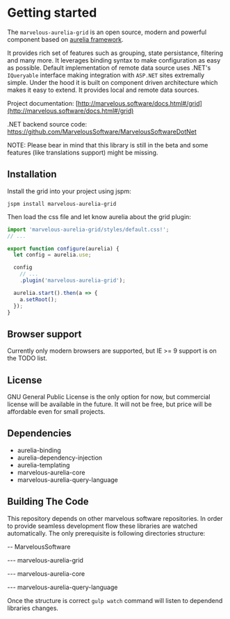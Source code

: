 # Getting started
The `marvelous-aurelia-grid` is an open source, modern and powerful component based on [aurelia framework](http://aurelia.io/).

It provides rich set of features such as grouping, state persistance, filtering and many more. It leverages binding syntax
to make configuration as easy as possible. Default implementation of remote data source uses .NET's <code>IQueryable</code> interface
making integration with <code>ASP.NET</code> sites extremally simple. Under the hood it is built on component driven architecture
which makes it easy to extend. It provides local and remote data sources.

Project documentation: [http://marvelous.software/docs.html#/grid](http://marvelous.software/docs.html#/grid)

.NET backend source code: https://github.com/MarvelousSoftware/MarvelousSoftwareDotNet

NOTE: Please bear in mind that this library is still in the beta and some features (like translations support) might be missing.

## Installation
Install the grid into your project using jspm:
```
jspm install marvelous-aurelia-grid
```
Then load the css file and let know aurelia about the grid plugin:
```javascript
import 'marvelous-aurelia-grid/styles/default.css!';
// ...

export function configure(aurelia) {  
  let config = aurelia.use;

  config
    // ...
    .plugin('marvelous-aurelia-grid');

  aurelia.start().then(a => {
    a.setRoot();
  });
}
```

## Browser support
Currently only modern browsers are supported, but IE >= 9 support is on the TODO list.

## License
GNU General Public License is the only option for now, but commercial license will be available in the future.
It will not be free, but price will be affordable even for small projects.

## Dependencies
* aurelia-binding
* aurelia-dependency-injection
* aurelia-templating
* marvelous-aurelia-core
* marvelous-aurelia-query-language

## Building The Code
This repository depends on other marvelous software repositories. In order to provide seamless development flow these libraries are watched automatically. The only prerequisite is following directories structure:

-- MarvelousSoftware

--- marvelous-aurelia-grid

--- marvelous-aurelia-core

--- marvelous-aurelia-query-language

Once the structure is correct `gulp watch` command will listen to dependend libraries changes.
